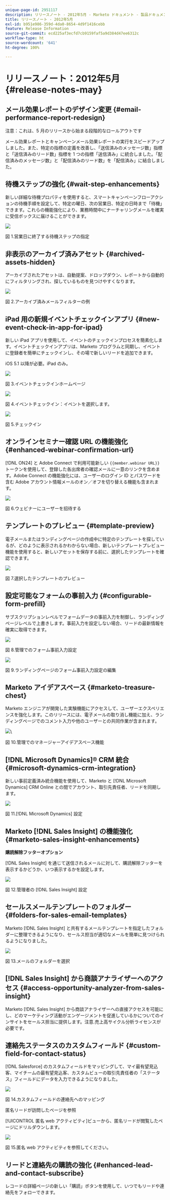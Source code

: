 ```yaml
---
unique-page-id: 2951117
description: リリースノート - 2012年5月 - Marketo ドキュメント - 製品ドキュメント
title: リリースノート - 2012年5月
exl-id: b951e986-359d-4da0-8654-4d9f1416cebb
feature: Release Information
source-git-commit: ecd225af3ecfd7cb9159faf5a9d384d47ee6312c
workflow-type: ht
source-wordcount: '641'
ht-degree: 100%

---
```


# リリースノート：2012年5月 {#release-notes-may}

## メール効果レポートのデザイン変更 {#email-performance-report-redesign}

注意：これは、5 月のリリースから始まる段階的なロールアウトです

メール効果レポートとキャンペーンメール効果レポートの実行をスピードアップしました。また、特定の指標の定義を改善し、「送信済みのメッセージ数」指標と「送信済みのリード数」指標を 1 つの指標「送信済み」に統合しました。「配信済みのメッセージ数」と「配信済みのリード数」を「配信済み」に結合しました。

## 待機ステップの強化 {#wait-step-enhancements}

新しい詳細な待機プロパティを使用すると、スマートキャンペーンフローアクションの待機手順を設定して、特定の曜日、次の営業日、特定の日時まで「待機」できます。これらの機能強化により、業務時間中にナーチャリングメールを確実に受信ボックスに届けることができます。

![](assets/image2014-9-23-10-3a14-3a13.png)

図 1.営業日に終了する待機ステップの指定

## 非表示のアーカイブ済みアセット {#archived-assets-hidden}

アーカイブされたアセットは、自動提案、ドロップダウン、レポートから自動的にフィルタリングされ、探しているものを見つけやすくなります。

![](assets/image2014-9-23-10-3a14-3a28.png)

図 2.アーカイブ済みメールフィルターの例

## iPad 用の新規イベントチェックインアプリ {#new-event-check-in-app-for-ipad}

新しい iPad アプリを使用して、イベントのチェックインプロセスを簡素化します。イベントチェックインアプリは、Marketo プログラムと同期し、イベントに登録者を簡単にチェックインし、その場で新しいリードを追加できます。

iOS 5.1 以降が必要。iPad のみ。

![](assets/image2014-9-23-10-3a14-3a46.png)

図 3.イベントチェックインホームページ

![](assets/image2014-9-23-10-3a15-3a6.png)

図 4.イベントチェックイン：イベントを選択します。

![](assets/image2014-9-23-10-3a15-3a27.png)

図 5.チェックイン

## オンラインセミナー確認 URL の機能強化 {#enhanced-webinar-confirmation-url}

[!DNL ON24] と Adobe Connect で利用可能新しい `{{member.webinar URL}}` トークンを使用して、登録した各出席者の確認メールに一意のリンクを含めます。Adobe Connect の機能強化には、ユーザーのログイン ID とパスワードを含む Adobe アカウント情報メールのオン／オフを切り替える機能も含まれます。

![](assets/image2014-9-23-10-3a15-3a44.png)

図 6.ウェビナーにユーザーを招待する

## テンプレートのプレビュー {#template-preview}

電子メールまたはランディングページの作成中に特定のテンプレートを探しているが、どのように表示されるかわからない場合、新しいテンプレートプレビュー機能を使用すると、新しいアセットを保存する前に、選択したテンプレートを確認できます。

![](assets/image2014-9-23-10-3a16-3a4.png)

図 7.選択したテンプレートのプレビュー

## 設定可能なフォームの事前入力 {#configurable-form-prefill}

サブスクリプションレベルでフォームデータの事前入力を制御し、ランディングページレベルで上書きします。事前入力を設定しない場合、リードの最新情報を確実に取得できます。

![](assets/image2014-9-23-10-3a16-3a22.png)

図 8.管理でのフォーム事前入力設定

![](assets/image2014-9-23-10-3a16-3a34.png)

図 9.ランディングページのフォーム事前入力設定の編集

## Marketo アイデアスペース {#marketo-treasure-chest}

Marketo エンジニアが開発した実験機能にアクセスして、ユーザーエクスペリエンスを強化します。このリリースには、電子メールの取り消し機能に加え、ランディングページでのコメント入力や他のユーザーとの共同作業が含まれます。

![](assets/image2014-9-23-10-3a16-3a51.png)\

図 10.管理でのマネージャーアイデアスペース機能

## [!DNL Microsoft Dynamics]® CRM 統合 {#microsoft-dynamics-crm-integration}

新しい事前定義済み統合機能を使用して、Marketo と [!DNL Microsoft Dynamics] CRM Online との間でアカウント、取引先責任者、リードを同期します。

![](assets/image2014-9-23-10-3a17-3a6.png)

図 11.[!DNL Microsoft Dynamics] 設定

## Marketo [!DNL Sales Insight] の機能強化 {#marketo-sales-insight-enhancements}

**購読解除フッターオプション**

[!DNL Sales Insight] を通じて送信されるメールに対して、購読解除フッターを表示するかどうか、いつ表示するかを設定します。

![](assets/image2014-9-23-10-3a17-3a20.png)

図 12.管理者の [!DNL Sales Insight] 設定

## セールスメールテンプレートのフォルダー {#folders-for-sales-email-templates}

Marketo [!DNL Sales Insight] と共有するメールテンプレートを指定したフォルダーに整理できるようになり、セールス担当が適切なメールを簡単に見つけられるようになりました。

![](assets/image2014-9-23-10-3a17-3a35.png)

図 13.メールのフォルダーを選択

## [!DNL Sales Insight] から商談アナライザーへのアクセス {#access-opportunity-analyzer-from-sales-insight}

Marketo [!DNL Sales Insight] から商談アナライザーへの直接アクセスを可能にし、どのマーケティング活動がエンゲージメントを促進しているかについてのインサイトをセールス担当に提供します。注意.売上高サイクル分析ライセンスが必要です。

## 連絡先ステータスのカスタムフィールド {#custom-field-for-contact-status}

[!DNL Salesforce] のカスタムフィールドをマッピングして、マイ最有望見込客、マイチームの最有望見込客、カスタムビューの取引先責任者の「ステータス」フィールドにデータを入力できるようになりました。

![](assets/image2014-9-23-10-3a17-3a47.png)

図 14.カスタムフィールドの連絡先へのマッピング

匿名リードが訪問したページを参照

[!UICONTROL 匿名 web アクティビティ]ビューから、匿名リードが閲覧したページにドリルダウンします。

![](assets/image2014-9-23-10-3a17-3a59.png)

図 15.匿名 web アクティビティを参照してください。

## リードと連絡先の購読の強化 {#enhanced-lead-and-contact-subscribe}

レコードの詳細ページの新しい「購読」ボタンを使用して、いつでもリードや連絡先をフォローできます。
